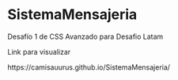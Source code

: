 # SistemaMensajeria
Desafío 1 de CSS Avanzado para Desafio Latam
<p>Link para visualizar </p>
https://camisauurus.github.io/SistemaMensajeria/
